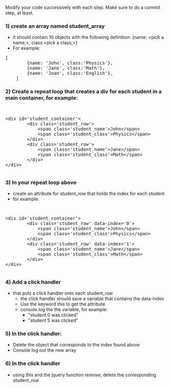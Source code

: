 Modify your code successively with each step.  Make sure to do a commit step, at least.

### 1) create an array named student_array
- it should contain 10 objects with the following definition: {name: &lt;pick a name;&gt;, class:&lt;pick a class;&gt;}
- For example:
<pre>[
		{name: 'John', class:'Physics'},
		{name: 'Jane', class:'Math'},
		{name: 'Joan', class:'English'},
	]
</pre>

### 2) Create a repeat loop that creates a div for each student in a main container, for example:
<pre><xmp>
<div id='student_container'>
		<div class='student_row'>
			<span class='student_name'>John</span>
			<span class='student_class'>Physics</span>
		</div>
		<div class='student_row'>
			<span class='student_name'>Jane</span>
			<span class='student_class'>Math</span>
		</div>
</div>
</xmp></pre>

### 3) In your repeat loop above
- create an attribute for student_row that holds the index for each student
- for example:
<pre><xmp>
<div id='student_container'>
		<div class='student_row' data-index='0'>
			<span class='student_name'>John</span>
			<span class='student_class'>Physics</span>
		</div>
		<div class='student_row' data-index='1'>
			<span class='student_name'>Jane</span>
			<span class='student_class'>Math</span>
		</div>
</div>
</xmp></pre>

### 4) Add a click handler 
- that puts a click handler onto each student_row
   - the click handler should save a variable that contains the data-index
   - Use the keyword <em>this</em> to get the attribute
   - console.log the the variable, for example:
       - "student 0 was clicked"
       - "student 5 was clicked"

### 5) In the click handler:
- Delete the object that corresponds to the index found above
- Console log out the new array

### 6) In the click handler
- using <em>this</em> and the jquery function <em>remove</em>, delete the corresponding student_row



    
